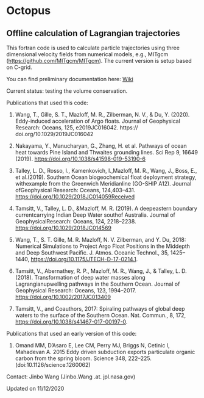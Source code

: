 Octopus
=========

Offline calculation of Lagrangian trajectories
---------------------------------------------

This fortran code is used to calculate particle trajectories using three dimensional velocity fields from numerical models, e.g., MITgcm (https://github.com/MITgcm/MITgcm). The current version is setup based on C-grid.

You can find preliminary documentation here: [Wiki](https://github.com/jinbow/Octopus/wiki)

Current status: testing the volume conservation.

Publications that used this code:

1. Wang, T., Gille, S. T., Mazloff, M. R., Zilberman, N. V., & Du, Y. (2020). Eddy-induced acceleration of Argo floats. Journal of Geophysical Research: Oceans, 125, e2019JC016042. https:// doi.org/10.1029/2019JC016042

1. Nakayama, Y., Manucharyan, G., Zhang, H. et al. Pathways of ocean heat towards Pine Island and Thwaites grounding lines. Sci Rep 9, 16649 (2019). https://doi.org/10.1038/s41598-019-53190-6

1. Talley, L. D., Rosso, I., Kamenkovich, I.,Mazloff, M. R., Wang, J., Boss, E., et al.(2019). Southern Ocean biogeochemical float deployment strategy, withexample from the Greenwich Meridianline (GO-SHIP A12). Journal ofGeophysical Research: Oceans, 124,403–431. https://doi.org/10.1029/2018JC014059Received

1. Tamsitt, V., Talley, L. D., &Mazloff, M. R. (2019). A deepeastern boundary currentcarrying Indian Deep Water southof Australia. Journal of GeophysicalResearch: Oceans, 124, 2218–2238. https://doi.org/10.1029/2018JC014569

1. Wang, T., S. T. Gille, M. R. Mazloff, N. V. Zilberman, and Y. Du, 2018: Numerical Simulations to Project Argo Float Positions in the Middepth and Deep Southwest Pacific. J. Atmos. Oceanic Technol., 35, 1425–1440, https://doi.org/10.1175/JTECH-D-17-0214.1.

1. Tamsitt, V., Abernathey, R. P., Mazloff, M. R., Wang, J., & Talley, L. D. (2018). Transformation of deep water masses along Lagrangianupwelling pathways in the Southern Ocean. Journal of Geophysical Research: Oceans, 123, 1994–2017. https://doi.org/10.1002/2017JC013409

1. Tamsitt, V., and Coauthors, 2017: Spiraling pathways of global deep waters to the surface of the Southern Ocean. Nat. Commun., 8, 172, https://doi.org/10.1038/s41467-017-00197-0.


Publications that used an early version of this code:

1. Omand MM, D’Asaro E, Lee CM, Perry MJ, Briggs N, Cetinic I, Mahadevan A. 2015 Eddy driven subduction exports particulate organic carbon from the spring bloom. Science 348,
222–225. (doi:10.1126/science.1260062)

Contact: Jinbo Wang (Jinbo.Wang .at. jpl.nasa.gov)

Updated on 11/12/2020
